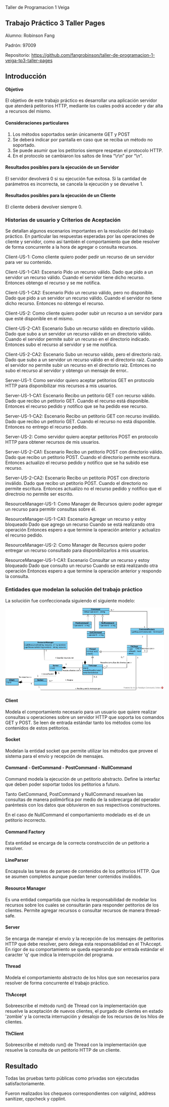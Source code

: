  Taller de Programacion 1 Veiga
## Trabajo Práctico 3 Taller Pages

Alumno: Robinson Fang

Padrón: 97009

Repositorio: https://github.com/fangrobinson/taller-de-programacion-1-veiga-tp3-taller-pages

## Introducción

#### Objetivo

El objetivo de este trabajo práctico es desarrollar una aplicación servidor que atenderá petitorios HTTP, mediante los cuales podrá acceder y dar alta a recursos del mismo.

#### Consideraciones particulares

1. Los métodos soportados serán únicamente GET y POST
2. Se deberá indicar por pantalla en caso que se reciba un método no soportado.
3. Se puede asumir que los petitorios siempre respetan el protocolo HTTP.
4. En el protocolo se cambiaron los saltos de linea “\r\n” por “\n”.

#### Resultados posibles para la ejecución de un Servidor

El servidor devolverá 0 si su ejecución fue exitosa. Si la cantidad de parámetros es incorrecta, se cancela la ejecución y se devuelve 1. 

#### Resultados posibles para la ejecución de un Cliente

El cliente deberá devolver siempre 0.

### Historias de usuario y Criterios de Aceptación

Se detallan algunos escenarios importantes en la resolución del trabajo práctico. En particular las respuestas esperadas por las operaciones de cliente y servidor, como así también el comportamiento que debe resolver de forma concurrente a la hora de agregar o consulta recursos. 

Client-US-1: Como cliente quiero poder pedir un recurso de un servidor para ver su contenido.

Client-US-1-CA1: 
Escenario Pido un recurso válido. 
Dado que pido a un servidor un recurso válido. 
Cuando el servidor tiene dicho recurso. 
Entonces obtengo el recurso y se me notifica.

Client-US-1-CA2: 
Escenario Pido un recurso válido, pero no disponible. 
Dado que pido a un servidor un recurso válido. 
Cuando el servidor no tiene dicho recurso. 
Entonces no obtengo el recurso.

Client-US-2: Como cliente quiero poder subir un recurso a un servidor para que esté disponible en el mismo.

Client-US-2-CA1: 
Escenario Subo un recurso válido en directorio válido. 
Dado que subo a un servidor un recurso válido en un directorio válido. 
Cuando el servidor permite subir un recurso en el directorio indicado.
Entonces subo el recurso al servidor y se me notifica.

Client-US-2-CA2: 
Escenario Subo un recurso válido, pero el directorio raíz. 
Dado que subo a un servidor un recurso válido en el directorio raíz. 
Cuando el servidor no permite subir un recurso en el directorio raíz.
Entonces no subo el recurso al servidor y obtengo un mensaje de error..

Server-US-1: Como servidor quiero aceptar petitorios GET en protocolo HTTP para disponibilizar mis recursos a mis usuarios.

Server-US-1-CA1: 
Escenario Recibo un petitorio GET con recurso válido.
Dado que recibo un petitorio GET.
Cuando el recurso está disponible.
Entonces el recurso pedido y notifico que se ha pedido ese recurso.

Server-US-1-CA2: 
Escenario Recibo un petitorio GET con recurso inválido.
Dado que recibo un petitorio GET.
Cuando el recurso no está disponible.
Entonces no entrego el recurso pedido.

Server-US-2: Como servidor quiero aceptar petitorios POST en protocolo HTTP para obtener recursos de mis usuarios.

Server-US-2-CA1: 
Escenario Recibo un petitorio POST con directorio válido.
Dado que recibo un petitorio POST.
Cuando el directorio permite escritura.
Entonces actualizo el recurso pedido y notifico que se ha subido ese recurso.

Server-US-2-CA2: 
Escenario Recibo un petitorio POST con directorio inválido.
Dado que recibo un petitorio POST.
Cuando el directorio no permite escritura.
Entonces actualizo no el recurso pedido y notifico que el directroio no permite ser escrito.

ResourceManager-US-1: Como Manager de Recursos quiero poder agregar un recurso para permitir consultas sobre él.

ResourceManager-US-1-CA1: 
Escenario Agregar un recurso y estoy bloqueado
Dado que agrego un recurso
Cuando se está realizando otra operación
Entonces espero a que termine la operación anterior y actualizo el recurso pedido.

ResourceManager-US-2: Como Manager de Recursos quiero poder entregar un recurso consultado para disponibilizarlos a mis usuarios.

ResourceManager-US-1-CA1: 
Escenario Consultar un recurso y estoy bloqueado
Dado que consulto un recurso
Cuando se está realizando otra operación
Entonces espero a que termine la operación anterior y respondo la consulta.

### Entidades que modelan la solución del trabajo práctico

La solucióin fue confeccionada siguiendo el siguiente modelo:

![Diagrama de clases](img/FANG_Taller_Pages.jpg)

#### Client

Modela el comportamiento necesario para un usuario que quiere realizar consultas u operaciones sobre un servidor HTTP que soporta los comandos GET y POST. Se leen de entrada estándar tanto los métodos como los contenidos de estos petitorios.

#### Socket

Modelan la entidad socket que permite utilizar los métodos que provee el sistema para el envío y recepción de mensajes. 

#### Command - GetCommand - PostCommand - NullCommand

Command modela la ejecución de un petitorio abstracto. Define la interfaz que deben poder soportar todos los petitorios a futuro. 

Tanto GetCommand, PostCommand y NullCommand resuelven las consultas de manera polimórfica por medio de la sobrecarga del operador paréntesis con los datos que obtuvieron en sus respectivos constructores.

En el caso de NullCommand el comportamiento modelado es el de un petitorio incorrecto.

#### Command Factory

Esta entidad se encarga de la correcta construcción de un petitorio a resolver. 

#### LineParser

Encapsula las tareas de parseo de contenidos de los petitorios HTTP. Que se asumen completos aunque puedan tener contenidos inválidos.

#### Resource Manager

Es una entidad compartida que núclea la responsabilidad de modelar los recursos sobre los cuales se consultarán para responder petitorios de los clientes. Permite agregar recursos o consultar recursos de manera thread-safe.

#### Server

Se encarga de manejar el envío y la recepción de los mensajes de petitorios HTTP que debe resolver, pero delega esta responsabilidad en el ThAccept. En rigor de su comportamiento se queda esperando por entrada estándar el caracter 'q' que indica la interrupción del programa.

#### Thread

Modela el comportamiento abstracto de los hilos que son necesarios para resolver de forma concurrente el trabajo práctico.

#### ThAccept

Sobreescribe el método run() de Thread con la implementación que resuelve la aceptación de nuevos clientes, el purgado de clientes en estado 'zombie' y la correcta interrupción y desalojo de los recursos de los hilos de clientes. 

#### ThClient

Sobreescribe el método run() de Thread con la implementación que resuelve la consulta de un petitorio HTTP de un cliente. 

## Resultado

Todas las pruebas tanto públicas como privadas son ejecutadas satisfactoriamente. 

Fueron realizados los chequeos correspondientes con valgrind, address sanitizer, cppcheck y cpplint.


